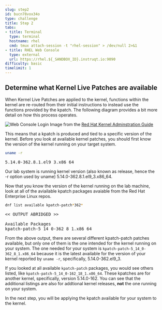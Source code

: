 ```yaml
---
slug: step2
id: bucn78vox34o
type: challenge
title: Step 2
tabs:
- title: Terminal
  type: terminal
  hostname: rhel
  cmd: tmux attach-session -t "rhel-session" > /dev/null 2>&1
- title: RHEL Web Console
  type: external
  url: https://rhel.${_SANDBOX_ID}.instruqt.io:9090
difficulty: basic
timelimit: 1
---
```

## Determine what Kernel Live Patches are available

When Kernel Live Patches are applied to the kernel, functions within the
kernel are re-routed from their initial instructions to instead use the
functions provided by the kpatch.  The following diagram provides a bit
more detail on how this process operates.

![Web Console Login](../assets/rhel_kpatch_overview.png)
Image from the [Red Hat Kernel Adminstration Guide](https://access.redhat.com/documentation/en-us/red_hat_enterprise_linux/7/html/kernel_administration_guide/applying_patches_with_kernel_live_patching)

This means that a kpatch is produced and tied to a specific version of the
kernel.  Before you look at available kernel patches, you should first know
the version of the kernel running on your target system.

```bash
uname -r
```

<pre class=file>
5.14.0-362.8.1.el9_3.x86_64
</pre>

Our lab system is running kernel version (also known as release, hence the -r
option used by uname) 5.14.0-362.8.1.el9_3.x86_64.

Now that you know the version of the kernel running on the lab machine, look
at all of the aviailable kpatch packages avaiable from the Red Hat Enterprise
Linux repos.

```bash
dnf list available kpatch-patch*362*
```

<pre class='file'>
<< OUTPUT ABRIDGED >>

Available Packages
kpatch-patch-5_14_0-362_8_1.x86_64                               0-0.el9_3                                      rhel-9-for-x86_64-baseos-rpms
</pre>

From the above output, there are several different kpatch-patch patches
available, but only one of them is the one intended for the kernel running on
your system.  The one needed for your system is
`kpatch-patch-5_14_0-362_8_1.x86_64` because it is the latest available for
the version of your kernel reported by `uname -r`, specifically, 5.14.0-362.el9_3.

If you looked at all available `kpatch-patch` packages, you would see others
listed, like `kpatch-patch-5_14_0-162_18_1.x86_64`.  These kpatches are
for another kernel, specifically, version 5.14.0-162.  You can see that
the additional listings are also for addtional kernel releases, __not__ the one
running on your system.

In the next step, you will be applying the kpatch available for your system
to the kernel.

